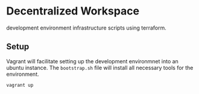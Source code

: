 # Decentralized Workspace

development environment infrastructure scripts using terraform.

## Setup 

Vagrant will facilitate setting up the development environmnet into an ubuntu instance.
The `bootstrap.sh` file will install all necessary tools for the environment. 

```bash
vagrant up
```

